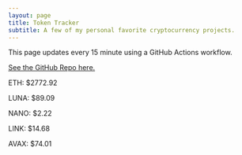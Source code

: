 ```yaml
---
layout: page
title: Token Tracker
subtitle: A few of my personal favorite cryptocurrency projects.
---
```


 This page updates every 15 minute using a GitHub Actions workflow.

 [See the GitHub Repo here.](https://github.com/smfxfc/smfxfc.github.io)

<!--BEGINCRYPTOINPUT-->
ETH: $2772.92

LUNA: $89.09

NANO: $2.22

LINK: $14.68

AVAX: $74.01

<!--ENDCRYPTOINPUT-->
